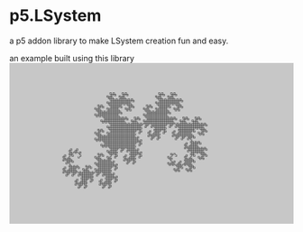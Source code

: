 # p5.LSystem

a p5 addon library to make LSystem creation fun and easy.

an example built using this library
![](images/img.png)
